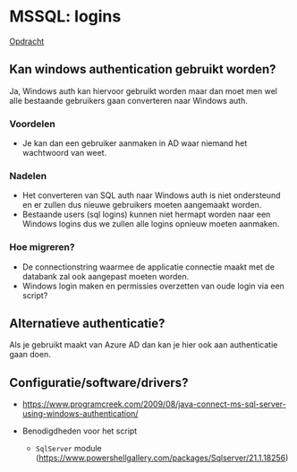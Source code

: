 # MSSQL: logins

[Opdracht](../opdrachten/opdracht-mssql.md)

## Kan windows authentication gebruikt worden?

Ja, Windows auth kan hiervoor gebruikt worden maar dan moet men wel alle bestaande gebruikers gaan converteren naar Windows auth.

### Voordelen

- Je kan dan een gebruiker aanmaken in AD waar niemand het wachtwoord van weet.

### Nadelen

- Het converteren van SQL auth naar Windows auth is niet ondersteund en er zullen dus nieuwe gebruikers moeten aangemaakt worden.
- Bestaande users (sql logins) kunnen niet hermapt worden naar een Windows logins dus we zullen alle logins opnieuw moeten aanmaken.

### Hoe migreren?

- De connectionstring waarmee de applicatie connectie maakt met de databank zal ook aangepast moeten worden.
- Windows login maken en permissies overzetten van oude login via een script?

## Alternatieve authenticatie?

Als je gebruikt maakt van Azure AD dan kan je hier ook aan authenticatie gaan doen.

## Configuratie/software/drivers?

- <https://www.programcreek.com/2009/08/java-connect-ms-sql-server-using-windows-authentication/>

- Benodigdheden voor het script
  - `SqlServer` module (<https://www.powershellgallery.com/packages/Sqlserver/21.1.18256>)

